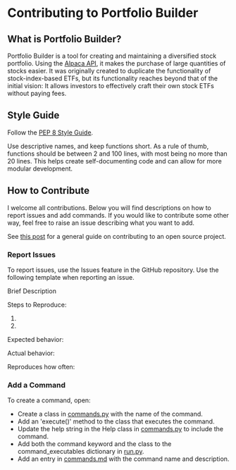 # Contributing to Portfolio Builder
## What is Portfolio Builder?
Portfolio Builder is a tool for creating and maintaining a diversified stock portfolio. Using the [Alpaca API](https://alpaca.markets), it makes the purchase of large quantities of stocks easier. It was originally created to duplicate the functionality of stock-index-based ETFs, but its functionality reaches beyond that of the initial vision: It allows investors to effectively craft their own stock ETFs without paying fees.

## Style Guide
Follow the [PEP 8 Style Guide](https://www.python.org/dev/peps/pep-0008/). 

Use descriptive names, and keep functions short. As a rule of thumb, functions should be between 2 and 100 lines, with most being no more than 20 lines. This helps create self-documenting code and can allow for more modular development.

## How to Contribute
I welcome all contributions. Below you will find descriptions on how to report issues and add commands. If you would like to contribute some other way, feel free to raise an issue describing what you want to add.

See [this post](https://akrabat.com/the-beginners-guide-to-contributing-to-a-github-project/) for a general guide on contributing to an open source project.

### Report Issues
To report issues, use the Issues feature in the GitHub repository.
Use the following template when reporting an issue.

Brief Description

Steps to Reproduce:

1.

2.

Expected behavior:

Actual behavior:

Reproduces how often:

### Add a Command
To create a command, open:
- Create a class in [commands.py](portfoliobuilder/commands.py) with the name of the command.
- Add an 'execute()' method to the class that executes the command.
- Update the help string in the Help class in [commands.py](portfoliobuilder/commands.py) to include the command.
- Add both the command keyword and the class to the command_executables
    dictionary in [run.py](portfoliobuilder/run.py).
- Add an entry in [commands.md](docs/commands.md) with the command name and description.

